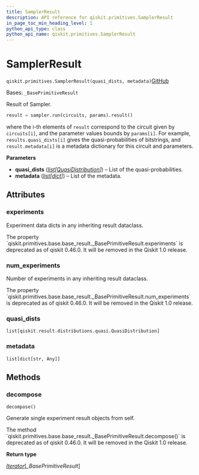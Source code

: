 ```yaml
---
title: SamplerResult
description: API reference for qiskit.primitives.SamplerResult
in_page_toc_min_heading_level: 1
python_api_type: class
python_api_name: qiskit.primitives.SamplerResult
---
```


# SamplerResult

<span id="qiskit.primitives.SamplerResult" />

`qiskit.primitives.SamplerResult(quasi_dists, metadata)`[GitHub](https://github.com/qiskit/qiskit/tree/stable/0.46/qiskit/primitives/base/sampler_result.py "view source code")

Bases: `_BasePrimitiveResult`

Result of Sampler.

```python
result = sampler.run(circuits, params).result()
```

where the i-th elements of `result` correspond to the circuit given by `circuits[i]`, and the parameter values bounds by `params[i]`. For example, `results.quasi_dists[i]` gives the quasi-probabilities of bitstrings, and `result.metadata[i]` is a metadata dictionary for this circuit and parameters.

**Parameters**

*   **quasi\_dists** ([*list*](https://docs.python.org/3/library/stdtypes.html#list "(in Python v3.12)")*\[*[*QuasiDistribution*](qiskit.result.QuasiDistribution "qiskit.result.QuasiDistribution")*]*) – List of the quasi-probabilities.
*   **metadata** ([*list*](https://docs.python.org/3/library/stdtypes.html#list "(in Python v3.12)")*\[*[*dict*](https://docs.python.org/3/library/stdtypes.html#dict "(in Python v3.12)")*]*) – List of the metadata.

## Attributes

<span id="qiskit.primitives.SamplerResult.experiments" />

### experiments

Experiment data dicts in any inheriting result dataclass.

<Admonition title="Deprecated since version 0.46.0" type="danger">
  The property `qiskit.primitives.base.base_result._BasePrimitiveResult.experiments` is deprecated as of qiskit 0.46.0. It will be removed in the Qiskit 1.0 release.
</Admonition>

<span id="qiskit.primitives.SamplerResult.num_experiments" />

### num\_experiments

Number of experiments in any inheriting result dataclass.

<Admonition title="Deprecated since version 0.46.0" type="danger">
  The property `qiskit.primitives.base.base_result._BasePrimitiveResult.num_experiments` is deprecated as of qiskit 0.46.0. It will be removed in the Qiskit 1.0 release.
</Admonition>

<span id="qiskit.primitives.SamplerResult.quasi_dists" />

### quasi\_dists

`list[qiskit.result.distributions.quasi.QuasiDistribution]`

<span id="qiskit.primitives.SamplerResult.metadata" />

### metadata

`list[dict[str, Any]]`

## Methods

### decompose

<span id="qiskit.primitives.SamplerResult.decompose" />

`decompose()`

Generate single experiment result objects from self.

<Admonition title="Deprecated since version 0.46.0" type="danger">
  The method `qiskit.primitives.base.base_result._BasePrimitiveResult.decompose()` is deprecated as of qiskit 0.46.0. It will be removed in the Qiskit 1.0 release.
</Admonition>

**Return type**

[*Iterator*](https://docs.python.org/3/library/collections.abc.html#collections.abc.Iterator "(in Python v3.12)")\[*\_BasePrimitiveResult*]

